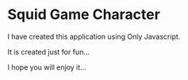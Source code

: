 # Squid Game Character
I have created this application using Only Javascript.

It is created just for fun...

I hope you will enjoy it...
